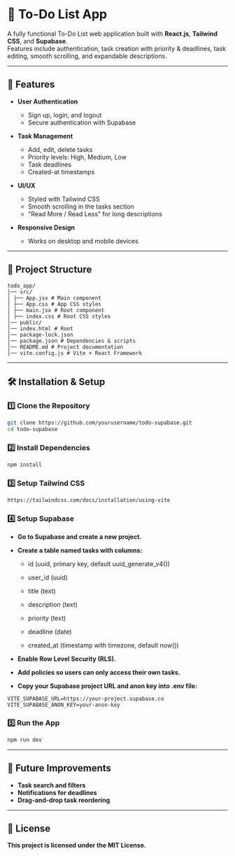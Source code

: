 # 📝 To-Do List App

A fully functional To-Do List web application built with **React.js**, **Tailwind CSS**, and **Supabase**.  
Features include authentication, task creation with priority & deadlines, task editing, smooth scrolling, and expandable descriptions.

---

## 🚀 Features

- **User Authentication**
  - Sign up, login, and logout
  - Secure authentication with Supabase

- **Task Management**
  - Add, edit, delete tasks
  - Priority levels: High, Medium, Low
  - Task deadlines
  - Created-at timestamps

- **UI/UX**
  - Styled with Tailwind CSS
  - Smooth scrolling in the tasks section
  - "Read More / Read Less" for long descriptions

- **Responsive Design**
  - Works on desktop and mobile devices

---

## 📂 Project Structure
```
todo_app/
│── src/
│ ├── App.jsx # Main component
│ ├── App.css # App CSS styles
│ ├── main.jsx # Root component
│ ├── index.css # Root CSS styles
│── public/
│── index.html # Root
│── package-lock.json
│── package.json # Dependencies & scripts
│── README.md # Project documentation
│── vite.config.js # Vite + React Framework
```

---

## 🛠️ Installation & Setup

### 1️⃣ Clone the Repository
```bash
git clone https://github.com/yourusername/todo-supabase.git
cd todo-supabase
```
### 2️⃣ Install Dependencies
```bash
npm install
```
### 3️⃣ Setup Tailwind CSS
```bash
https://tailwindcss.com/docs/installation/using-vite
```
### 4️⃣ Setup Supabase
- **Go to Supabase and create a new project.**

- **Create a table named tasks with columns:**

    - id (uuid, primary key, default uuid_generate_v4())

    - user_id (uuid)

    - title (text)

    - description (text)

    - priority (text)

    - deadline (date)

    - created_at (timestamp with timezone, default now())

- **Enable Row Level Security (RLS).**

- **Add policies so users can only access their own tasks.**

- **Copy your Supabase project URL and anon key into .env file:**

```env
VITE_SUPABASE_URL=https://your-project.supabase.co
VITE_SUPABASE_ANON_KEY=your-anon-key
```
### 5️⃣ Run the App
```bash
npm run dev
```
---
## 🔮 Future Improvements
- **Task search and filters**
- **Notifications for deadlines**
- **Drag-and-drop task reordering**
---
## 📜 License
**This project is licensed under the MIT License.**
